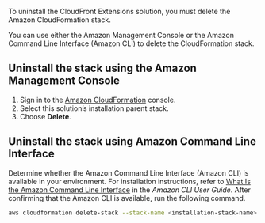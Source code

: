 To uninstall the CloudFront Extensions solution, you must delete the Amazon CloudFormation stack. 

You can use either the Amazon Management Console or the Amazon Command Line Interface (Amazon CLI) to delete the CloudFormation stack.

## Uninstall the stack using the Amazon Management Console

1. Sign in to the [Amazon CloudFormation][cloudformation-console] console.
1. Select this solution’s installation parent stack.
1. Choose **Delete**.

## Uninstall the stack using Amazon Command Line Interface

Determine whether the Amazon Command Line Interface (Amazon CLI) is available in your environment. For installation instructions, refer to [What Is the Amazon Command Line Interface][aws-cli] in the *Amazon CLI User Guide*. After confirming that the Amazon CLI is available, run the following command.

```bash
aws cloudformation delete-stack --stack-name <installation-stack-name> --region <aws-region>
```


[cloudformation-console]: https://console.aws.amazon.com/cloudformation/home
[aws-cli]: https://docs.aws.amazon.com/cli/latest/userguide/cli-chap-welcome.html
